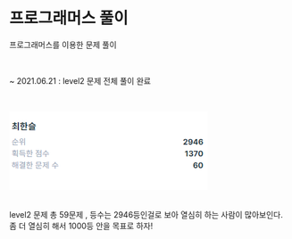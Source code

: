  # 프로그래머스 풀이

 프로그래머스를 이용한 문제 풀이

 <br>

 ~ 2021.06.21 : level2 문제 전체 풀이 완료 

 <br>

 ![l2_img](https://github.com/hanseul-Choi/programmers/blob/main/l2.png?raw=true)

 <br>
 level2 문제 총 59문제 , 등수는 2946등인걸로 보아 열심히 하는 사람이 많아보인다.<br>
 좀 더 열심히 해서 1000등 안을 목표로 하자!